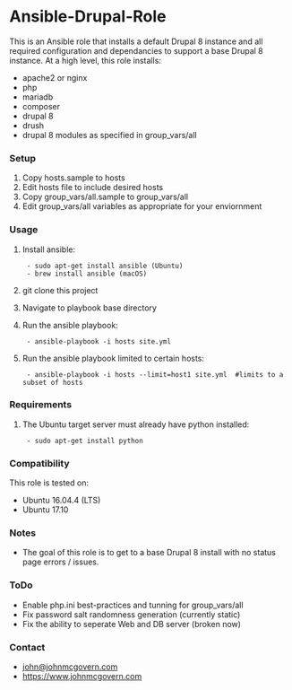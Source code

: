 # Ansible-Drupal-Role

This is an Ansible role that installs a default Drupal 8 instance and all required configuration and dependancies to support a base Drupal 8 instance. At a high level, this role installs:

- apache2 or nginx
- php
- mariadb
- composer
- drupal 8
- drush
- drupal 8 modules as specified in group_vars/all

### Setup

1. Copy hosts.sample to hosts
2. Edit hosts file to include desired hosts
3. Copy group_vars/all.sample to group_vars/all
4. Edit group_vars/all variables as appropriate for your enviornment

### Usage

1. Install ansible:
 
		- sudo apt-get install ansible (Ubuntu) 
		- brew install ansible (macOS)
		
2. git clone this project
3. Navigate to playbook base directory
4. Run the ansible playbook:

		- ansible-playbook -i hosts site.yml
	
5. Run the ansible playbook limited to certain hosts:

		- ansible-playbook -i hosts --limit=host1 site.yml  #limits to a subset of hosts

### Requirements

1. The Ubuntu target server must already have python installed:

		- sudo apt-get install python

### Compatibility

This role is tested on:

- Ubuntu 16.04.4 (LTS)
- Ubuntu 17.10

### Notes

- The goal of this role is to get to a base Drupal 8 install with no status page errors / issues.

### ToDo

- Enable php.ini best-practices and tunning for group_vars/all
- Fix password salt randomness generation (currently static)
- Fix the ability to seperate Web and DB server (broken now)

### Contact

- john@johnmcgovern.com
- https://www.johnmcgovern.com

